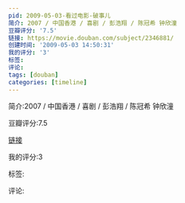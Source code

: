 ```yaml
---
pid: 2009-05-03-看过电影-破事儿
简介: 2007 / 中国香港 / 喜剧 / 彭浩翔 / 陈冠希 钟欣潼
豆瓣评分: '7.5'
链接: https://movie.douban.com/subject/2346881/
创建时间: '2009-05-03 14:50:31'
我的评分: '3'
标签:
评论:
tags: [douban]
categories: [timeline]
---
```

简介:2007 / 中国香港 / 喜剧 / 彭浩翔 / 陈冠希 钟欣潼

豆瓣评分:7.5

[链接](https://movie.douban.com/subject/2346881/)

我的评分:3

标签:

评论:

